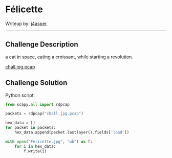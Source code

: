 # Félicette

Writeup by: [j4asper](https://github.com/j4asper)

---

## Challenge Description

a cat in space, eating a croissant, while starting a revolution.

[chall.jpg.pcap](./files/chall.jpg.pcap)

## Challenge Solution

Python script:

```py
from scapy.all import rdpcap

packets = rdpcap("chall.jpg.pcap")

hex_data = []
for packet in packets:
    hex_data.append(packet.lastlayer().fields['load'])

with open("Felicette.jpg", "wb") as f:
    for i in hex_data:
        f.write(i)
```
